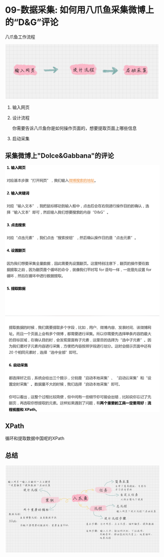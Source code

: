 # 09-数据采集: 如何用八爪鱼采集微博上的“D&G”评论





八爪鱼工作流程



![image-20190903130908340](./images/image-20190903130908340.png)



1. 输入网页

2. 设计流程

   你需要告诉八爪鱼你是如何操作页面的，想要提取页面上哪些信息

3. 启动采集

## 采集微博上"Dolce&Gabbana"的评论



![image-20190903131118848](./images/image-20190903131118848.png)



## XPath

循环和提取数据中国呢的XPath





## 总结

![image-20190903131036970](./images/image-20190903131036970.png)



